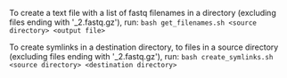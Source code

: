 To create a text file with a list of fastq filenames in a directory (excluding files ending with '_2.fastq.gz'), run:
`bash get_filenames.sh <source directory> <output file>`

To create symlinks in a destination directory, to files in a source directory (excluding files ending with '_2.fastq.gz'), run:
`bash create_symlinks.sh <source directory> <destination directory>`